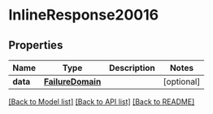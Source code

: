 # InlineResponse20016

## Properties
Name | Type | Description | Notes
------------ | ------------- | ------------- | -------------
**data** | [**FailureDomain**](FailureDomain.md) |  | [optional] 

[[Back to Model list]](../README.md#documentation-for-models) [[Back to API list]](../README.md#documentation-for-api-endpoints) [[Back to README]](../README.md)

